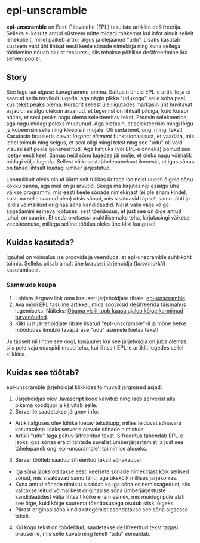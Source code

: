 epl-unscramble
==============
**epl-unscramble** on Eesti Päevalehe (EPL) tasuliste artiklite dešifreerija. Selleks ei kasuta antud süsteem mitte midagi rohkemat kui infot ainult sellelt leheküljelt, millel paikeb artikli algus ja ülejäänud "udu". Lisaks kasutab süsteem vaid üht lihtsat eesti keele sõnade nimekirja ning kuna sellega töötlemine nõuab olulist ressurssi, siis tehakse põhiline dešifreerimine ära serveri poolel.

Story
-----
See lugu sai alguse kunagi ammu-ammu. Sattusin ühele EPL-e artiklile ja ei saanud seda tervikult lugeda, aga nägin pikka "udukogu" selle koha peal, kus tekst peaks olema. Kursorit sellest üle liigutades märkasin üht huvitavat asjaolu: esialgu oleksin arvanud, et tegemist on lihtsalt pildiga, kuid kursor näitas, et seal peaks nagu olema selekteeritav tekst. Proovin selekteerida, aga nagu midagi poleks muutunud. Aga oletasin, et selekteerisin mingi lõigu ja kopeerisin selle ning kleepisin mujale. Oh seda imet, ongi mingi tekst! Kasutasin brauseris olevat *Inspect element* funktsionaalsust, et vaadata, mis lehel toimub ning selgus, et seal oligi mingi tekst ning see "udu" oli vaid visuaalselt peale genereeritud. Aga kahjuks (või EPL-e õnneks) polnud see loetav eesti keel. Samas neid sõnu lugedes jäi mulje, et oleks nagu võimalik midagi välja lugeda. Sellest väikesest tähelepanekust ilmneski, et igas sõnas on tähed lihtsalt kuidagi ümber järjestatud.

Loomulikult oleks olnud äärmiselt tülikas üritada ise neist uuesti õigeid sõnu kokku panna, aga meil on ju arvutid. Seega ma kirjutasingi esialgu ühe väikse programmi, mis eesti keele sõnade nimekirjast (ei ole enam kindel, kust ma selle saanud olen) otsis sõnad, mis sisaldasid täpselt samu tähti ja leidis võimalikud originaalsõna kandidaadid. Neist valis välja kõige sagedamini esineva lootuses, sest tõenäosus, et just see on õige antud juhul, on suurim. Et seda protsessi praktilisemaks teha, kirjutasingi väikese veebiteenuse, millega selline töötlus oleks ühe kliki kaugusel.

Kuidas kasutada?
----------------
Igaühel on võimalus ise proovida ja veenduda, et epl-unscramble suht-koht toimib. Selleks piisab ainult ühe brauseri järjehoidja (*bookmark'i*) kasutamisest. 

### Sammude kaupa
1. Lohista järgnev link oma brauseri järjehoidjate ribale: 
[epl-unscramble](javascript:%28function%20%28%29%20{var%20s%20=%20document.createElement%28'script'%29;s.setAttribute%28'src',%20'http://epl-unscramble.herokuapp.com/browser.js'%29;document.body.appendChild%28s%29;}%28%29%29;).
2. Ava mõni EPL tasuline artikkel, mida sooviksid dešifreerida täismahus lugemiseks. Näiteks: [Obama visiit toob kaasa ajaloo kõige karmimad turvanõuded](http://epl.delfi.ee/news/eesti/obama-visiit-toob-kaasa-ajaloo-koige-karmimad-turvanouded.d?id=69551183).
3. Kliki just järjehoidjate ribale lisatud "epl-unscramble"-il ja mõne hetke möödudes ilmubki tavapärase "udu" asemele loetav tekst!

Ja täpselt nii lihtne see ongi, kusjuures kui see järjehoidja on juba olemas, siis pole vaja edaspidi muud teha, kui lihtsalt EPL-e artiklit lugedes sellel klikkida.

Kuidas see töötab?
------------------
epl-unscramble järjehoidjal klikkides toimuvad järgmised asjad:

1. Järjehoidjas olev Javascript kood käivitub ning laeb serverist alla pikema koodijupi ja käivitab selle.
2. Serverile saadetakse järgnev info:
  * Artikli alguses olev lühike loetav tekstijupp, milles leiduvat sõnavara kasutatakse lisaks serveris olevale sõnade nimistule
  * Artikli "udu" taga peituv šifreeritud tekst. Šifreeritus tähendab EPL-e jaoks igas sõnas eraldi tähtede suvalist ümberjärjestamist ja just see tähelepanek ongi epl-unscramble'i toimimise aluseks.
3. Server töötleb saadud šifreeritud teksti sõnakaupa:
  * Iga sõna jaoks otsitakse eesti keelsete sõnade nimekirjast kõik sellised sõnad, mis sisaldavad samu tähti, aga ükskõik millises järjekorras.
  * Kuna antud sõnade nimistu sisaldab ka iga sõna esinemissagedust, siis valitakse leitud võimalikest originaalse sõna ümberjärjestuste kandidaatidest välja lihtsalt kõike enam esinev, mis muidugi pole alati see õige, kuid kõige suurema tõenäosusega osutub siiski õigeks.
  * Pärast originaalsõna kindlakstegemist asendatakse see sõna algsesse teksti.
4. Kui kogu tekst on töödeldud, saadetakse dešifreeritud tekst tagasi brauserile, mis selle kuvab ning lehelt "udu" eemaldab.

